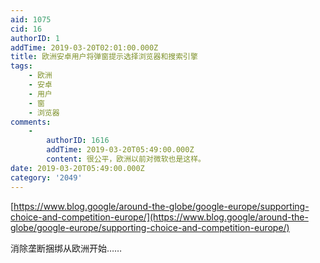 ```yaml
---
aid: 1075
cid: 16
authorID: 1
addTime: 2019-03-20T02:01:00.000Z
title: 欧洲安卓用户将弹窗提示选择浏览器和搜索引擎
tags:
    - 欧洲
    - 安卓
    - 用户
    - 窗
    - 浏览器
comments:
    -
        authorID: 1616
        addTime: 2019-03-20T05:49:00.000Z
        content: 很公平，欧洲以前对微软也是这样。
date: 2019-03-20T05:49:00.000Z
category: '2049'
---
```


[https://www.blog.google/around-the-globe/google-europe/supporting-choice-and-competition-europe/](https://www.blog.google/around-the-globe/google-europe/supporting-choice-and-competition-europe/)

消除垄断捆绑从欧洲开始……
